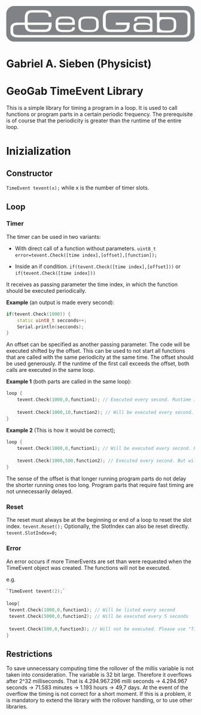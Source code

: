 

![GeoGab Logo](./images/GeoGab.svg)

# Gabriel A. Sieben (Physicist)

# GeoGab TimeEvent Library
This is a simple library for timing a program in a loop. It is used to call functions or program parts in a certain periodic frequency. The prerequisite is of course that the periodicity is greater than the runtime of the entire loop. 

# Inizialization

## Constructor

`TimeEvent tevent(x);` while x is the number of timer slots.

## Loop

### Timer
The timer can be used in two variants:

- With direct call of a function without parameters. 
`uint8_t error=tevent.Check([time index],[offset],[function]);` 

- Inside an if condition. 
`if(tevent.Check([time index],[offset]))` or `if(tevent.Check([time index]))`  

It receives as passing parameter the time index, in which the function should be executed periodically. 

**Example** (an output is made every second):
```cpp
if(tevent.Check(1000)) {
    static uint8_t secconds++;
    Serial.println(secconds);
}
```

An offset can be specified as another passing parameter. The code will be executed shifted by the offset. This can be used to not start all functions that are called with the same periodicity at the same time. The offset should be used generously. If the runtime of the first call exceeds the offset, both calls are executed in the same loop.

**Example 1** (both parts are called in the same loop):
```cpp
loop {
    tevent.Check(1000,0,function1); // Executed every second. Runtime 100 milli seconds

    tevent.Check(1000,10,function2); // Will be executed every second. Executed in the same loop pass as function 1.
}
```

**Example 2** (This is how it would be correct);

```cpp
loop {
    tevent.Check(1000,0,function1); // Will be executed every second. Runtime 100 milli seconds

    tevent.Check(1000,500,function2); // Executed every second. But will be executed staggered by 500 millseconds. Therefore in another loop
}
```

The sense of the offset is that longer running program parts do not delay the shorter running ones too long. Program parts that require fast timing are not unnecessarily delayed. 

### Reset
The reset must always be at the beginning or end of a loop to reset the slot index. 
`tevent.Reset();` 
Optionally, the SlotIndex can also be reset directly.
`tevent.SlotIndex=0;`

### Error
An error occurs if more TimerEvents are set than were requested when the TimeEvent object was created. The functions will not be executed. 

e.g. 
```cpp
`TimeEvent tevent(2);`

loop{
 tevent.Check(1000,0,function1); // Will be listed every second
 tevent.Check(5000,0,function2); // Will be executed every 5 seconds

 tevent.Check(500,0,function3); // Will not be executed. Please use "TimeEvent tevent(3);".
}
```

## Restrictions
To save unnecessary computing time the rollover of the millis variable is not taken into consideration. The variable is 32 bit large. Therefore it overflows after 2^32 milliseconds. That is 4.294.967.296 milli seconds -> 4.294.967 seconds -> 71.583 minutes -> 1.193 hours -> 49,7 days. At the event of the overflow the timing is not correct for a short moment. If this is a problem, it is mandatory to extend the library with the rollover handling, or to use other libraries. 

